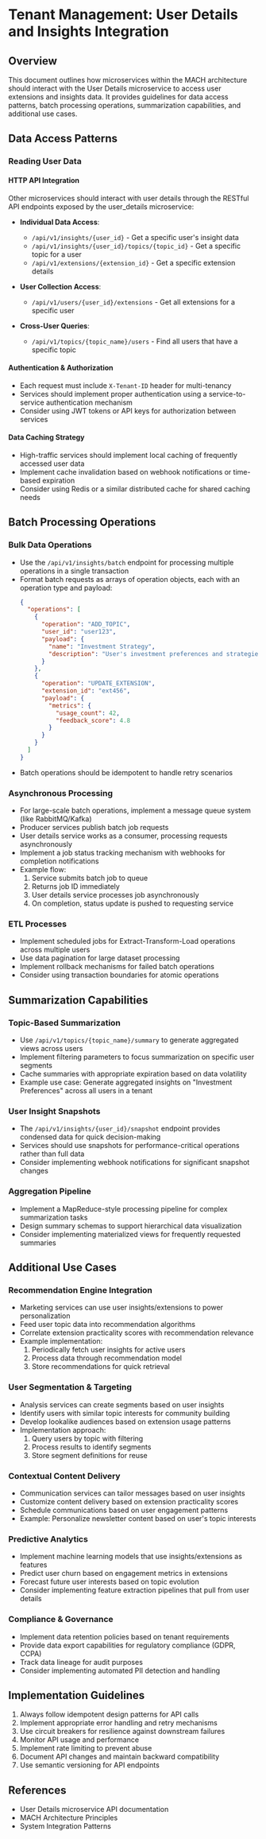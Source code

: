 # Tenant Management: User Details and Insights Integration

## Overview

This document outlines how microservices within the MACH architecture should interact with the User Details microservice to access user extensions and insights data. It provides guidelines for data access patterns, batch processing operations, summarization capabilities, and additional use cases.

## Data Access Patterns

### Reading User Data

#### HTTP API Integration
Other microservices should interact with user details through the RESTful API endpoints exposed by the user_details microservice:

- **Individual Data Access**:
  - `/api/v1/insights/{user_id}` - Get a specific user's insight data
  - `/api/v1/insights/{user_id}/topics/{topic_id}` - Get a specific topic for a user
  - `/api/v1/extensions/{extension_id}` - Get a specific extension details

- **User Collection Access**:
  - `/api/v1/users/{user_id}/extensions` - Get all extensions for a specific user

- **Cross-User Queries**:
  - `/api/v1/topics/{topic_name}/users` - Find all users that have a specific topic

#### Authentication & Authorization

- Each request must include `X-Tenant-ID` header for multi-tenancy
- Services should implement proper authentication using a service-to-service authentication mechanism
- Consider using JWT tokens or API keys for authorization between services

#### Data Caching Strategy

- High-traffic services should implement local caching of frequently accessed user data
- Implement cache invalidation based on webhook notifications or time-based expiration
- Consider using Redis or a similar distributed cache for shared caching needs

## Batch Processing Operations

### Bulk Data Operations

- Use the `/api/v1/insights/batch` endpoint for processing multiple operations in a single transaction
- Format batch requests as arrays of operation objects, each with an operation type and payload:
  ```json
  {
    "operations": [
      {
        "operation": "ADD_TOPIC",
        "user_id": "user123",
        "payload": {
          "name": "Investment Strategy",
          "description": "User's investment preferences and strategies"
        }
      },
      {
        "operation": "UPDATE_EXTENSION",
        "extension_id": "ext456",
        "payload": {
          "metrics": {
            "usage_count": 42,
            "feedback_score": 4.8
          }
        }
      }
    ]
  }
  ```
- Batch operations should be idempotent to handle retry scenarios

### Asynchronous Processing

- For large-scale batch operations, implement a message queue system (like RabbitMQ/Kafka)
- Producer services publish batch job requests
- User details service works as a consumer, processing requests asynchronously
- Implement a job status tracking mechanism with webhooks for completion notifications
- Example flow:
  1. Service submits batch job to queue
  2. Returns job ID immediately
  3. User details service processes job asynchronously
  4. On completion, status update is pushed to requesting service

### ETL Processes

- Implement scheduled jobs for Extract-Transform-Load operations across multiple users
- Use data pagination for large dataset processing
- Implement rollback mechanisms for failed batch operations
- Consider using transaction boundaries for atomic operations

## Summarization Capabilities

### Topic-Based Summarization

- Use `/api/v1/topics/{topic_name}/summary` to generate aggregated views across users
- Implement filtering parameters to focus summarization on specific user segments
- Cache summaries with appropriate expiration based on data volatility
- Example use case: Generate aggregated insights on "Investment Preferences" across all users in a tenant

### User Insight Snapshots

- The `/api/v1/insights/{user_id}/snapshot` endpoint provides condensed data for quick decision-making
- Services should use snapshots for performance-critical operations rather than full data
- Consider implementing webhook notifications for significant snapshot changes

### Aggregation Pipeline

- Implement a MapReduce-style processing pipeline for complex summarization tasks
- Design summary schemas to support hierarchical data visualization
- Consider implementing materialized views for frequently requested summaries

## Additional Use Cases

### Recommendation Engine Integration

- Marketing services can use user insights/extensions to power personalization
- Feed user topic data into recommendation algorithms
- Correlate extension practicality scores with recommendation relevance
- Example implementation:
  1. Periodically fetch user insights for active users
  2. Process data through recommendation model
  3. Store recommendations for quick retrieval

### User Segmentation & Targeting

- Analysis services can create segments based on user insights
- Identify users with similar topic interests for community building
- Develop lookalike audiences based on extension usage patterns
- Implementation approach:
  1. Query users by topic with filtering
  2. Process results to identify segments
  3. Store segment definitions for reuse

### Contextual Content Delivery

- Communication services can tailor messages based on user insights
- Customize content delivery based on extension practicality scores
- Schedule communications based on user engagement patterns
- Example: Personalize newsletter content based on user's topic interests

### Predictive Analytics

- Implement machine learning models that use insights/extensions as features
- Predict user churn based on engagement metrics in extensions
- Forecast future user interests based on topic evolution
- Consider implementing feature extraction pipelines that pull from user details

### Compliance & Governance

- Implement data retention policies based on tenant requirements
- Provide data export capabilities for regulatory compliance (GDPR, CCPA)
- Track data lineage for audit purposes
- Consider implementing automated PII detection and handling

## Implementation Guidelines

1. Always follow idempotent design patterns for API calls
2. Implement appropriate error handling and retry mechanisms
3. Use circuit breakers for resilience against downstream failures
4. Monitor API usage and performance
5. Implement rate limiting to prevent abuse
6. Document API changes and maintain backward compatibility
7. Use semantic versioning for API endpoints

## References

- User Details microservice API documentation
- MACH Architecture Principles
- System Integration Patterns 